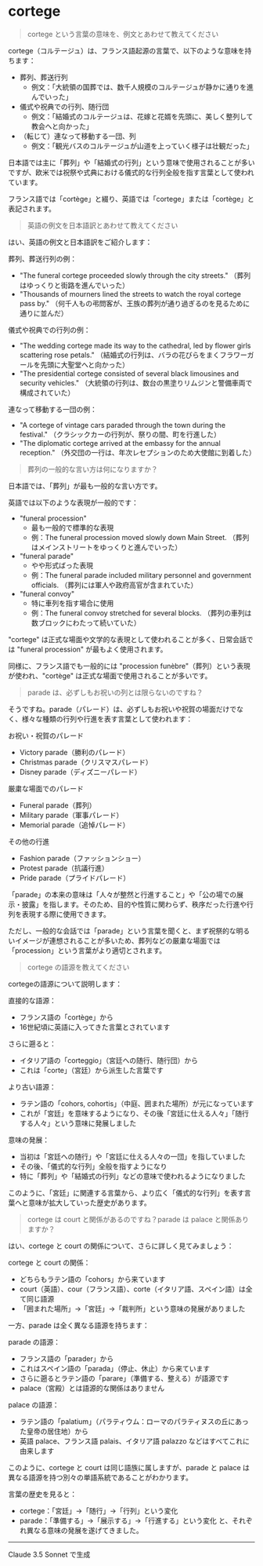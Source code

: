 # cortege

> cortege という言葉の意味を、例文とあわせて教えてください

cortege（コルテージュ）は、フランス語起源の言葉で、以下のような意味を持ちます：

 * 葬列、葬送行列
   * 例文：「大統領の国葬では、数千人規模のコルテージュが静かに通りを進んでいった」
 * 儀式や祝典での行列、随行団
   * 例文：「結婚式のコルテージュは、花嫁と花婿を先頭に、美しく整列して教会へと向かった」
 * （転じて）連なって移動する一団、列
   * 例文：「観光バスのコルテージュが山道を上っていく様子は壮観だった」

日本語では主に「葬列」や「結婚式の行列」という意味で使用されることが多いですが、欧米では祝祭や式典における儀式的な行列全般を指す言葉として使われています。

フランス語では「cortège」と綴り、英語では「cortege」または「cortège」と表記されます。

> 英語の例文を日本語訳とあわせて教えてください

はい、英語の例文と日本語訳をご紹介します：

葬列、葬送行列の例：

 * "The funeral cortege proceeded slowly through the city streets." （葬列はゆっくりと街路を進んでいった）
 * "Thousands of mourners lined the streets to watch the royal cortege pass by." （何千人もの弔問客が、王族の葬列が通り過ぎるのを見るために通りに並んだ）

儀式や祝典での行列の例：

 * "The wedding cortege made its way to the cathedral, led by flower girls scattering rose petals." （結婚式の行列は、バラの花びらをまくフラワーガールを先頭に大聖堂へと向かった）
 * "The presidential cortege consisted of several black limousines and security vehicles." （大統領の行列は、数台の黒塗りリムジンと警備車両で構成されていた）

連なって移動する一団の例：

 * "A cortege of vintage cars paraded through the town during the festival." （クラシックカーの行列が、祭りの間、町を行進した）
 * "The diplomatic cortege arrived at the embassy for the annual reception." （外交団の一行は、年次レセプションのため大使館に到着した）

> 葬列の一般的な言い方は何になりますか？

日本語では、「葬列」が最も一般的な言い方です。

英語では以下のような表現が一般的です：

 * "funeral procession"
   * 最も一般的で標準的な表現
   * 例：The funeral procession moved slowly down Main Street. （葬列はメインストリートをゆっくりと進んでいった）
 * "funeral parade"
   * やや形式ばった表現
   * 例：The funeral parade included military personnel and government officials. （葬列には軍人や政府高官が含まれていた）
 * "funeral convoy"
   * 特に車列を指す場合に使用
   * 例：The funeral convoy stretched for several blocks. （葬列の車列は数ブロックにわたって続いていた）

"cortege" は正式な場面や文学的な表現として使われることが多く、日常会話では "funeral procession" が最もよく使用されます。

同様に、フランス語でも一般的には "procession funèbre"（葬列）という表現が使われ、"cortège" は正式な場面で使用されることが多いです。

> parade は、必ずしもお祝いの列とは限らないのですね？

そうですね。parade（パレード）は、必ずしもお祝いや祝賀の場面だけでなく、様々な種類の行列や行進を表す言葉として使われます：

お祝い・祝賀のパレード

 * Victory parade（勝利のパレード）
 * Christmas parade（クリスマスパレード）
 * Disney parade（ディズニーパレード）

厳粛な場面でのパレード

 * Funeral parade（葬列）
 * Military parade（軍事パレード）
 * Memorial parade（追悼パレード）

その他の行進

 * Fashion parade（ファッションショー）
 * Protest parade（抗議行進）
 * Pride parade（プライドパレード）

「parade」の本来の意味は「人々が整然と行進すること」や「公の場での展示・披露」を指します。そのため、目的や性質に関わらず、秩序だった行進や行列を表現する際に使用できます。

ただし、一般的な会話では「parade」という言葉を聞くと、まず祝祭的な明るいイメージが連想されることが多いため、葬列などの厳粛な場面では「procession」という言葉がより適切とされます。

> cortege の語源を教えてください

cortegeの語源について説明します：

直接的な語源：

 * フランス語の「cortège」から
 * 16世紀頃に英語に入ってきた言葉とされています

さらに遡ると：

 * イタリア語の「corteggio」（宮廷への随行、随行団）から
 * これは「corte」（宮廷）から派生した言葉です

より古い語源：

 * ラテン語の「cohors, cohortis」（中庭、囲まれた場所）が元になっています
 * これが「宮廷」を意味するようになり、その後「宮廷に仕える人々」「随行する人々」という意味に発展しました

意味の発展：

 * 当初は「宮廷への随行」や「宮廷に仕える人々の一団」を指していました
 * その後、「儀式的な行列」全般を指すようになり
 * 特に「葬列」や「結婚式の行列」などの意味で使われるようになりました

このように、「宮廷」に関連する言葉から、より広く「儀式的な行列」を表す言葉へと意味が拡大していった歴史があります。

> cortege は court と関係があるのですね？parade は palace と関係ありますか？

はい、cortege と court の関係について、さらに詳しく見てみましょう：

cortege と court の関係：

 * どちらもラテン語の「cohors」から来ています
 * court（英語）、cour（フランス語）、corte（イタリア語、スペイン語）は全て同じ語源
 * 「囲まれた場所」→「宮廷」→「裁判所」という意味の発展がありました

一方、parade は全く異なる語源を持ちます：

parade の語源：

 * フランス語の「parader」から
 * これはスペイン語の「parada」（停止、休止）から来ています
 * さらに遡るとラテン語の「parare」（準備する、整える）が語源です
 * palace（宮殿）とは語源的な関係はありません

palace の語源：

 * ラテン語の「palatium」（パラティウム：ローマのパラティヌスの丘にあった皇帝の居住地）から
 * 英語 palace、フランス語 palais、イタリア語 palazzo などはすべてこれに由来します

このように、cortege と court は同じ語族に属しますが、parade と palace は異なる語源を持つ別々の単語系統であることがわかります。

言葉の歴史を見ると：

 * cortege：「宮廷」→「随行」→「行列」という変化
 * parade：「準備する」→「展示する」→「行進する」という変化 と、それぞれ異なる意味の発展を遂げてきました。


---
Claude 3.5 Sonnet で生成
